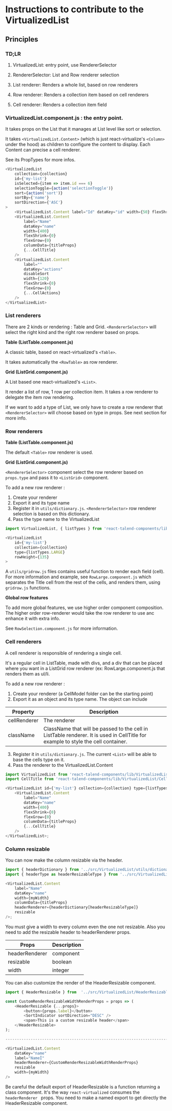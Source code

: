 # Instructions to contribute to the VirtualizedList

## Principles

### TD;LR

1. VirtualizedList: entry point, use RendererSelector

2. RendererSelector: List and Row renderer selection

3. List renderer: Renders a whole list, based on row renderers

4. Row renderer: Renders a collection item based on cell renderers

5. Cell renderer: Renders a collection item field

### VirtualizedList.component.js : the entry point.

It takes props on the List that it manages at List level like sort or selection.

It takes `<VirtualizedList.Content>` (which is just react-virtualize's `<Column>` under the hood) as children to configure the content to display.
Each Content can precise a cell renderer.

See its PropTypes for more infos.

```javascript
<VirtualizedList
	collection={collection}
	id={'my-list'}
	isSelected={item => item.id === 6}
	selectionToggle={action('selectionToggle')}
	sort={action('sort')}
	sortBy={'name'}
	sortDirection={'ASC'}
>
	<VirtualizedList.Content label="Id" dataKey="id" width={50} flexShrink={0} flexGrow={0} />
	<VirtualizedList.Content
		label="Name"
		dataKey="name"
		width={400}
		flexShrink={0}
		flexGrow={0}
		columnData={titleProps}
		{...CellTitle}
	/>
	<VirtualizedList.Content
		label=""
		dataKey="actions"
		disableSort
		width={120}
		flexShrink={0}
		flexGrow={0}
		{...CellActions}
	/>
</VirtualizedList>
```

### List renderers

There are 2 kinds or rendering : Table and Grid.
`<RendererSelector>` will select the right kind and the right row renderer based on props.

**Table (ListTable.component.js)**

A classic table, based on react-virtualized's `<Table>`.

It takes automatically the `<RowTable>` as row renderer.

**Grid (ListGrid.component.js)**

A List based one react-virtualized's `<List>`.

It render a list of row, 1 row per collection item.
It takes a row renderer to delegate the item row rendering.

If we want to add a type of List, we only have to create a row renderer that `<RendererSelector>` will choose based on type in props. See next section for more info.

### Row renderers

**Table (ListTable.component.js)**

The default `<Table>` row renderer is used.

**Grid (ListGrid.component.js)**

`<RendererSelector>` component select the row renderer based on `props.type` and pass it to `<ListGrid>` component.

To add a new row renderer :

1. Create your renderer
2. Export it and its type name
3. Register it in `utils/dictionary.js`. `<RendererSelector>` row renderer selection is based on this dictionary.
4. Pass the type name to the VirtualizedList

```javascript
import VirtualizedList, { listTypes } from 'react-talend-components/lib/VirtualizedList';

<VirtualizedList
    id={'my-list'}
    collection={collection}
    type={listTypes.LARGE}
    rowHeight={135}
>
```

A `utils/gridrow.js` files contains useful function to render each field (cell).
For more information and example, see `RowLarge.component.js` which separates the Title cell from the rest of the cells, and renders them, using `gridrow.js` functions.

**Global row features**

To add more global features, we use higher order component composition.
The higher order row-renderer would take the row renderer to use anc enhance it with extra info.

See `RowSelection.component.js` for more information.

### Cell renderers

A cell renderer is responsible of rendering a single cell.

It's a regular cell in ListTable, made with divs, and a div that can be placed where you want in a ListGrid row renderer (ex: RowLarge.component.js that renders them as ul/li.

To add a new row renderer :

1. Create your renderer (a CellModel folder can be the starting point)
2. Export it as an object and its type name. The object can include

| Property     | Description                                                                                                                       |
| ------------ | --------------------------------------------------------------------------------------------------------------------------------- |
| cellRenderer | The renderer                                                                                                                      |
| className    | ClassName that will be passed to the cell in ListTable renderer. It is used in CellTitle for example to style the cell container. |

3. Register it in `utils/dictionary.js`. The current `<List>` will be able to base the cells type on it.
4. Pass the renderer to the VirtualizedList.Content

```javascript
import VirtualizedList from 'react-talend-components/lib/VirtualizedList';
import CellTitle from 'react-talend-components/lib/VirtualizedList/CellTitle'; // cell renderer for title

<VirtualizedList id={'my-list'} collection={collection} type={listTypes.LARGE} rowHeight={135}>
	<VirtualizedList.Content
		label="Name"
		dataKey="name"
		width={400}
		flexShrink={0}
		flexGrow={0}
		columnData={titleProps}
		{...CellTitle}
	/>
</VirtualizedList>;
```

### Column resizable

You can now make the column resizable via the header.

```javascript
import { headerDictionary } from '../src/VirtualizedList/utils/dictionary';
import { headerType as headerResizableType } from '../src/VirtualizedList/HeaderResizable';

<VirtualizedList.Content
	label="Name"
	dataKey="name"
	width={myWidth}
	columnData={titleProps}
	headerRenderer={headerDictionary[headerResizableType]}
	resizable
/>;
```

You must give a width to every column even the one not resizable.
Also you need to add the resizable header to headerRenderer props.

| Props | Description |
|---|---|
| headerRenderer |  component |
| resizable |  boolean |
| width |  integer |

You can also customize the render of the HeaderResizable component.

```javascript
import { HeaderResizable } from  '../src/VirtualizedList/HeaderResizable';

const CustomRenderResizableWidthRenderProps = props => (
	<HeaderResizable {...props}>
		<button>{props.label}</button>
		<SortIndicator sortDirection="DESC" />
		<span>This is a custom resizable header</span>
	</HeaderResizable>
);

------------------------------------------------------------------------------------

<VirtualizedList.Content
	dataKey="name"
	label="NameÎ"
	headerRenderer={CustomRenderResizableWidthRenderProps}
	resizable
	width={myWidth}
/>
```

Be careful the default export of HeaderResizable is a function returning a class component.
It's the way `react-virtualized` consumes the `headerRenderer ` props.
You need to make a named export to get directly the HeaderResizable component.
